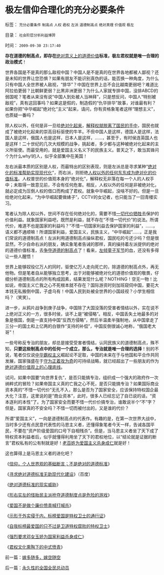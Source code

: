 # 极左信仰合理化的充分必要条件

标签： `充分必要条件` `制高点` `人权` `君权` `左派` `道德制高点` `绝对真理` `价值观` `极左` 

目录： `社会阶层分析利益博羿`

时间： `2009-09-30 23:17:40`

**存在道德的制高点，即存在**[绝对意义上的道德价值](http://blog.163.com/darthvad/blog/static/53399470200921282752313/)**标准，极左君权就是唯一合理的政治模式**！

世界各国是不是真的那么敌视中国？中国人是不是真的在世界各地都被人鄙视？还是未知的世界让您恐惧？如果有朋友不能识别真伪的话，能否换一种角度，为什么只有中国人全世界被人敌视，“排华”？中国在世界上总不会比越南更弱吧？难道比阿拉伯更弱？比朝鲜更弱？比黑非洲更弱？为什么人家就专排中国，没排ABCD的弱国呢？笔者从来没有说“中国人到处被人当神拜”，只是想反问，中国人“特别被敌视”，真有这回事吗？如果这是假的，制造假的“仇华排华”故事，对谁最有利？如果你把“中华崛起”绝对化“主义”起来，请问，你有资格象笔者这样“理想主义”，也质疑一番吗？

除人权以外，任何是非一旦给[绝对化起来](http://blog.163.com/darthvad/blog/static/53399470200921282752313/)，[解释权就脱离了国民的手中](http://blog.163.com/darthvad/blog/static/53399470200921385353890/)，国民也就成了被绝对化起来的崇高目标驱使的牛羊。不但中国人是这样，德国人是这样，法国人是这样，俄国人也是这样，日本人是这样，……，甚至于，有时侯连英国人也是这样！二十世纪的几次大规模的战争，挑起者，多少都与这种被绝对化起来的主义所驱使。而最受用的，就是爱国主义名义下的民族主义。普天之下，敢当其锋问个为什么why!的人，似乎全部集中在美国！

左右派最本质的区别是人权，而最特出的区别表现，则是左派总是寻求某种“[绝对化的标准帮助实现现代化](http://blog.163.com/darthvad/blog/static/53399470200921283057113/)”，而右派，则拒绝[人权以外的任何东东成为绝对化的价值标准](http://blog.163.com/darthvad/blog/static/53399470200921385353890/)。人权普世的价值观本身的“绝对化”，解释权无非落在每一个人的人权手中；未取得一致意见前，不会有任何危害。相反，人权以外的任何是非被绝对化，就必定成为压倒人权的借口而构成了君权。就象中华崛起，没啥不好的。但是一旦给绝对化起来，“为中华崛起要做婊子”，CCTV的女记者，也只能当了一回青楼实习。

笔者认为除人权以外，世间不存在任何绝对化的，需要不惜[一切代价牺牲](../../../2009/6/30/不惜一切代价牺牲全民族利益是卖国！叛国！.md)去保护的价值利益。就象国家利益吧，既然是利益，就不存在“不惜一切代价”的说法。所谓代价，难道不也是国家的利益吗？“不惜一切国家利益去保护国家的利益”，……，语义都不通顺嘛！所谓国家利益，爱国主义，民族主义，“中华崛起”……，正是我们常说的道德制高点！左派利用道德制高点操纵君权，国民吃的亏还少吗？但是很显然，不少自命右派的朋友，确实象笔者告诫的那样，真的操持着左派提供的绝对的道德价值标准，去[争夺道德的制高点](../../../2009/6/10/抢夺道德制高点是危险的政治游戏.md)了！看来，[左倾童子军节](http://hi.baidu.com/darthchn/blog/item/7668d7077bc2db73020881a6.html)的血，还没有多得让一些人醒悟！

世界上能够奴役亿万人的同时，驱使亿万人走向死亡的，除道德的制高点外，再无他物。但是笔者自从能够独立思考，出于对能够被绝对化的道德价值观的敬畏，仔细分析道德制高点的所有构成因素，结果发现什么呢？NOTHING！空无一物！比如说，帝国主义亡我之心不死根本就不存在？国际游资时刻加班窥伺中国，要花大本钱无私搬倒中国，子虚乌有！中国人民到处被全世界的小国歧视？小学生相信吗？（笑笑）。

进一步，从鸦片战争到庚子战争，中国除了大国没落的受害者情结以外，实在说不上绝对正义的一方，很多时侯，谈不上是“被侵略”。相反，中国丢失土地最多的对象是俄国，倒是一直支持中国“反西方侵略”，然后半温柔半强制地，从中国拿走了三分一的国土和上亿两的白银作“支持的补偿”，中国反倒很诚心地称，“俄国老大哥”！

一些号称反专治的朋友，却总是接受受害者情结，认同民族义的道德制高点，殊不知，**只要这些制高点中的任何一个成立，那么，专治就是唯一合理的选择**！别的不说，笔者仅仅说[中华霸权主义](../../../2009/9/29/为什么中国永远不会称霸.md)崛起论不足取，中国的未来在于与他国和平合作共同发展，国家强盛在于[守为正着攻为奇](../../../2009/6/23/守为正着攻为奇.md)的可持续战略，就已经超出了一些朋友的作为[绝对道德价值观上的心理底线](http://blog.163.com/darthvad/blog/static/53399470200921385353890/)。

试问，如果中国要“向世界复仇”，是否只能搞专治，组织成一个强大的政府作一次纳粹式的冒险？如果帝国主义真的亡我之心不死，是否只能搞专治？如果国际商业资本真的“不惜一切代价”无孔不入，那么是否为了国家安全，应该保持特权国企最大化？注意，这里说的是“商业资本”，此时，很多人已经忘记了自已说的话，“资本逐利的本性”了。为了国家安全而要不惜一代价价搞专治，谁敢说半个“不”字？但是，国家真的不安全吗？不惜一切而被付出的，又是谁的代价？

所谓“爱国主义”，一向是道德制高点的代表作。有趣的是，在第一次世界大战中，当时多少还有点民意代表性的马恩主义者，还懂得象笔者今天一样，告诫各国平民，不要在“资产阶级爱国的口号下自相残杀”。但是，当马恩主义者坐了天下成了特权资本利益者后，似乎就懂得利用坐了天下的君权地位，以“结论就是证据的断言”君权私有的公有制就是好！[老百姓为爱国主义杀身成仁](http://hi.baidu.com/darthchn/blog/item/f38aaccfbedc3d31b600c81e.html)就是好！

这也算得上是马恩主义者的进化吧？

《[信仰，个人世界观的基础断言；不是绝对的道德标准](http://blog.163.com/darthvad/blog/static/53399470200921282752313)》

《[寻求绝对道德标准无助现代化建设](http://hi.baidu.com/darthchn/blog/item/4c69f2376ee8e5d5a3cc2bd6.html)》（百度）

《[绝对道德标准的现实威胁](http://blog.163.com/darthvad/blog/static/53399470200921385353890)》

《[形右实左的怪胎民主派抢夺道德制度点是危险的游戏](http://blog.163.com/darthvad/blog/static/53399470200921385353890/)》

《[爱国不是做个廉价愤青喊打喊杀](../../../2008/11/10/爱国，并不是做个廉价愤青喊打喊杀.md)》

《[示形于外实侵于内，标榜爱国是特权卫士的通行证](../../../2009/7/16/自我标榜的最爱国成了左派特权通行证.md)》

《[自我标榜最爱国的只不过是卫道特权腐败的特权卫士](../../../2009/7/16/自我标榜最爱国的左派只不过腐败的特权卫士.md)》

《[强烈要求邓女玉娇为国家利益杀身成仁](http://hi.baidu.com/darthchn/blog/item/f38aaccfbedc3d31b600c81e.html)》

《[君权文化熏陶下的中式愤青](../../../2008/4/10/简单说说股市中的伪爱国主义.md)》



前一篇：[嫁多随多，嫁空随空](../../../2009/9/30/嫁多随多，嫁空随空.md)

后一篇：[永久性的全国全民总动员](../../../2009/9/30/永久性的全国全民总动员.md)